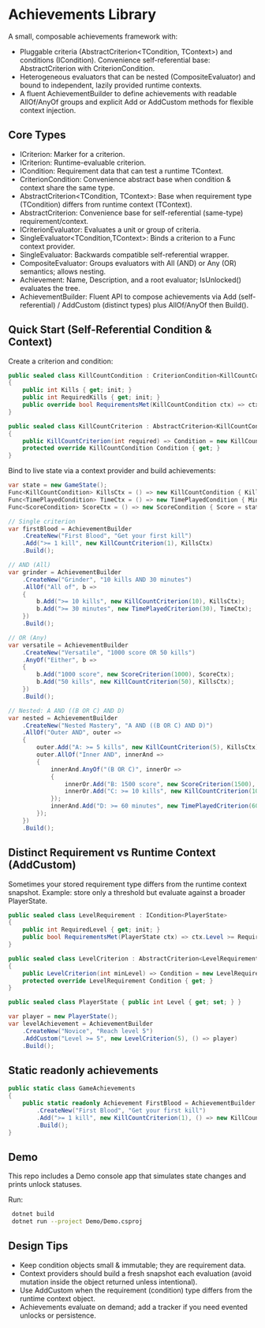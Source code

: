 ﻿# Achievements Library

A small, composable achievements framework with:
- Pluggable criteria (AbstractCriterion<TCondition, TContext>) and conditions (ICondition<TContext>). Convenience self-referential base: AbstractCriterion<TContext> with CriterionCondition<TContext>.
- Heterogeneous evaluators that can be nested (CompositeEvaluator) and bound to independent, lazily provided runtime contexts.
- A fluent AchievementBuilder to define achievements with readable AllOf/AnyOf groups and explicit Add or AddCustom methods for flexible context injection.

## Core Types
- ICriterion: Marker for a criterion.
- ICriterion<TContext>: Runtime-evaluable criterion.
- ICondition<TContext>: Requirement data that can test a runtime TContext.
- CriterionCondition<TContext>: Convenience abstract base when condition & context share the same type.
- AbstractCriterion<TCondition, TContext>: Base when requirement type (TCondition) differs from runtime context (TContext).
- AbstractCriterion<TContext>: Convenience base for self-referential (same-type) requirement/context.
- ICriterionEvaluator: Evaluates a unit or group of criteria.
- SingleEvaluator<TCondition,TContext>: Binds a criterion to a Func<TContext> context provider.
- SingleEvaluator<TContext>: Backwards compatible self-referential wrapper.
- CompositeEvaluator: Groups evaluators with All (AND) or Any (OR) semantics; allows nesting.
- Achievement: Name, Description, and a root evaluator; IsUnlocked() evaluates the tree.
- AchievementBuilder: Fluent API to compose achievements via Add (self-referential) / AddCustom (distinct types) plus AllOf/AnyOf then Build().

## Quick Start (Self-Referential Condition & Context)
Create a criterion and condition:
```csharp
public sealed class KillCountCondition : CriterionCondition<KillCountCondition>
{
    public int Kills { get; init; }
    public int RequiredKills { get; init; }
    public override bool RequirementsMet(KillCountCondition ctx) => ctx.Kills >= RequiredKills;
}

public sealed class KillCountCriterion : AbstractCriterion<KillCountCondition>
{
    public KillCountCriterion(int required) => Condition = new KillCountCondition { RequiredKills = required };
    protected override KillCountCondition Condition { get; }
}
```
Bind to live state via a context provider and build achievements:
```csharp
var state = new GameState();
Func<KillCountCondition> KillsCtx = () => new KillCountCondition { Kills = state.Kills };
Func<TimePlayedCondition> TimeCtx = () => new TimePlayedCondition { MinutesPlayed = state.Minutes };
Func<ScoreCondition> ScoreCtx = () => new ScoreCondition { Score = state.Score };

// Single criterion
var firstBlood = AchievementBuilder
    .CreateNew("First Blood", "Get your first kill")
    .Add(">= 1 kill", new KillCountCriterion(1), KillsCtx)
    .Build();

// AND (All)
var grinder = AchievementBuilder
    .CreateNew("Grinder", "10 kills AND 30 minutes")
    .AllOf("All of", b =>
    {
        b.Add(">= 10 kills", new KillCountCriterion(10), KillsCtx);
        b.Add(">= 30 minutes", new TimePlayedCriterion(30), TimeCtx);
    })
    .Build();

// OR (Any)
var versatile = AchievementBuilder
    .CreateNew("Versatile", "1000 score OR 50 kills")
    .AnyOf("Either", b =>
    {
        b.Add("1000 score", new ScoreCriterion(1000), ScoreCtx);
        b.Add("50 kills", new KillCountCriterion(50), KillsCtx);
    })
    .Build();

// Nested: A AND ((B OR C) AND D)
var nested = AchievementBuilder
    .CreateNew("Nested Mastery", "A AND ((B OR C) AND D)")
    .AllOf("Outer AND", outer =>
    {
        outer.Add("A: >= 5 kills", new KillCountCriterion(5), KillsCtx);
        outer.AllOf("Inner AND", innerAnd =>
        {
            innerAnd.AnyOf("(B OR C)", innerOr =>
            {
                innerOr.Add("B: 1500 score", new ScoreCriterion(1500), ScoreCtx);
                innerOr.Add("C: >= 10 kills", new KillCountCriterion(10), KillsCtx);
            });
            innerAnd.Add("D: >= 60 minutes", new TimePlayedCriterion(60), TimeCtx);
        });
    })
    .Build();
```

## Distinct Requirement vs Runtime Context (AddCustom)
Sometimes your stored requirement type differs from the runtime context snapshot. Example: store only a threshold but evaluate against a broader PlayerState.
```csharp
public sealed class LevelRequirement : ICondition<PlayerState>
{
    public int RequiredLevel { get; init; }
    public bool RequirementsMet(PlayerState ctx) => ctx.Level >= RequiredLevel;
}

public sealed class LevelCriterion : AbstractCriterion<LevelRequirement, PlayerState>
{
    public LevelCriterion(int minLevel) => Condition = new LevelRequirement { RequiredLevel = minLevel };
    protected override LevelRequirement Condition { get; }
}

public sealed class PlayerState { public int Level { get; set; } }

var player = new PlayerState();
var levelAchievement = AchievementBuilder
    .CreateNew("Novice", "Reach level 5")
    .AddCustom("Level >= 5", new LevelCriterion(5), () => player)
    .Build();
```

## Static readonly achievements
```csharp
public static class GameAchievements
{
    public static readonly Achievement FirstBlood = AchievementBuilder
        .CreateNew("First Blood", "Get your first kill")
        .Add(">= 1 kill", new KillCountCriterion(1), () => new KillCountCondition { Kills = Game.State.Kills })
        .Build();
}
```

## Demo
This repo includes a Demo console app that simulates state changes and prints unlock statuses.

Run:
```bash
 dotnet build
 dotnet run --project Demo/Demo.csproj
```

## Design Tips
- Keep condition objects small & immutable; they are requirement data.
- Context providers should build a fresh snapshot each evaluation (avoid mutation inside the object returned unless intentional).
- Use AddCustom when the requirement (condition) type differs from the runtime context object.
- Achievements evaluate on demand; add a tracker if you need evented unlocks or persistence.
